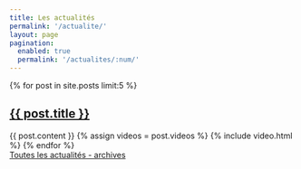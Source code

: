 ```yaml
---
title: Les actualités
permalink: '/actualite/'
layout: page
pagination:
  enabled: true
  permalink: '/actualites/:num/'
---
```

<div class="post">
	{% for post in site.posts limit:5 %}
	<h2><a href="{{ post.url }}">{{ post.title }}</a></h2>
	{{ post.content }}
	{% assign videos = post.videos %}
	{% include video.html %}
	{% endfor %}
</div>

<div>
  <a href="/actualites-toutes">Toutes les actualités - archives</a>
</div>
